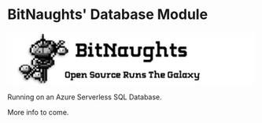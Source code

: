 # BitNaughts' Database Module

![banner](https://raw.githubusercontent.com/bitnaughts/bitnaughts.assets/master/images/banner.png)

Running on an Azure Serverless SQL Database.

More info to come.
